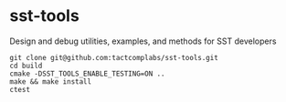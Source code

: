 # sst-tools

Design and debug utilities, examples, and methods for SST developers

```
git clone git@github.com:tactcomplabs/sst-tools.git
cd build
cmake -DSST_TOOLS_ENABLE_TESTING=ON ..
make && make install
ctest
```
